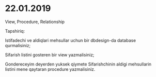 # 22.01.2019

View, Procedure, Relationship


Tapshiriq:

Istifadechi ve aldiqlari mehsullar uchun bir dbdesign-da database qurmalisiniz; 

Sifarish listini gosteren bir view yazmalisiniz;

Gondereceyim deyerden yuksek qiymete Sifarishchinin aldigi mehsullarin listini mene qaytaran procedure yazmalisiniz.
